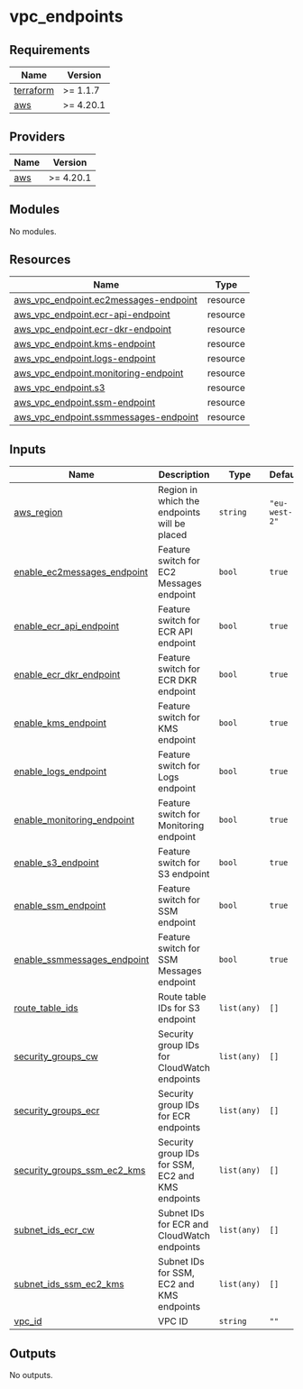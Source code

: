 # vpc_endpoints

<!-- BEGINNING OF PRE-COMMIT-TERRAFORM DOCS HOOK -->
## Requirements

| Name | Version |
|------|---------|
| <a name="requirement_terraform"></a> [terraform](#requirement\_terraform) | >= 1.1.7 |
| <a name="requirement_aws"></a> [aws](#requirement\_aws) | >= 4.20.1 |

## Providers

| Name | Version |
|------|---------|
| <a name="provider_aws"></a> [aws](#provider\_aws) | >= 4.20.1 |

## Modules

No modules.

## Resources

| Name | Type |
|------|------|
| [aws_vpc_endpoint.ec2messages-endpoint](https://registry.terraform.io/providers/hashicorp/aws/latest/docs/resources/vpc_endpoint) | resource |
| [aws_vpc_endpoint.ecr-api-endpoint](https://registry.terraform.io/providers/hashicorp/aws/latest/docs/resources/vpc_endpoint) | resource |
| [aws_vpc_endpoint.ecr-dkr-endpoint](https://registry.terraform.io/providers/hashicorp/aws/latest/docs/resources/vpc_endpoint) | resource |
| [aws_vpc_endpoint.kms-endpoint](https://registry.terraform.io/providers/hashicorp/aws/latest/docs/resources/vpc_endpoint) | resource |
| [aws_vpc_endpoint.logs-endpoint](https://registry.terraform.io/providers/hashicorp/aws/latest/docs/resources/vpc_endpoint) | resource |
| [aws_vpc_endpoint.monitoring-endpoint](https://registry.terraform.io/providers/hashicorp/aws/latest/docs/resources/vpc_endpoint) | resource |
| [aws_vpc_endpoint.s3](https://registry.terraform.io/providers/hashicorp/aws/latest/docs/resources/vpc_endpoint) | resource |
| [aws_vpc_endpoint.ssm-endpoint](https://registry.terraform.io/providers/hashicorp/aws/latest/docs/resources/vpc_endpoint) | resource |
| [aws_vpc_endpoint.ssmmessages-endpoint](https://registry.terraform.io/providers/hashicorp/aws/latest/docs/resources/vpc_endpoint) | resource |

## Inputs

| Name | Description | Type | Default | Required |
|------|-------------|------|---------|:--------:|
| <a name="input_aws_region"></a> [aws\_region](#input\_aws\_region) | Region in which the endpoints will be placed | `string` | `"eu-west-2"` | no |
| <a name="input_enable_ec2messages_endpoint"></a> [enable\_ec2messages\_endpoint](#input\_enable\_ec2messages\_endpoint) | Feature switch for EC2 Messages endpoint | `bool` | `true` | no |
| <a name="input_enable_ecr_api_endpoint"></a> [enable\_ecr\_api\_endpoint](#input\_enable\_ecr\_api\_endpoint) | Feature switch for ECR API endpoint | `bool` | `true` | no |
| <a name="input_enable_ecr_dkr_endpoint"></a> [enable\_ecr\_dkr\_endpoint](#input\_enable\_ecr\_dkr\_endpoint) | Feature switch for ECR DKR endpoint | `bool` | `true` | no |
| <a name="input_enable_kms_endpoint"></a> [enable\_kms\_endpoint](#input\_enable\_kms\_endpoint) | Feature switch for KMS endpoint | `bool` | `true` | no |
| <a name="input_enable_logs_endpoint"></a> [enable\_logs\_endpoint](#input\_enable\_logs\_endpoint) | Feature switch for Logs endpoint | `bool` | `true` | no |
| <a name="input_enable_monitoring_endpoint"></a> [enable\_monitoring\_endpoint](#input\_enable\_monitoring\_endpoint) | Feature switch for Monitoring endpoint | `bool` | `true` | no |
| <a name="input_enable_s3_endpoint"></a> [enable\_s3\_endpoint](#input\_enable\_s3\_endpoint) | Feature switch for S3 endpoint | `bool` | `true` | no |
| <a name="input_enable_ssm_endpoint"></a> [enable\_ssm\_endpoint](#input\_enable\_ssm\_endpoint) | Feature switch for SSM endpoint | `bool` | `true` | no |
| <a name="input_enable_ssmmessages_endpoint"></a> [enable\_ssmmessages\_endpoint](#input\_enable\_ssmmessages\_endpoint) | Feature switch for SSM Messages endpoint | `bool` | `true` | no |
| <a name="input_route_table_ids"></a> [route\_table\_ids](#input\_route\_table\_ids) | Route table IDs for S3 endpoint | `list(any)` | `[]` | no |
| <a name="input_security_groups_cw"></a> [security\_groups\_cw](#input\_security\_groups\_cw) | Security group IDs for CloudWatch endpoints | `list(any)` | `[]` | no |
| <a name="input_security_groups_ecr"></a> [security\_groups\_ecr](#input\_security\_groups\_ecr) | Security group IDs for ECR endpoints | `list(any)` | `[]` | no |
| <a name="input_security_groups_ssm_ec2_kms"></a> [security\_groups\_ssm\_ec2\_kms](#input\_security\_groups\_ssm\_ec2\_kms) | Security group IDs for SSM, EC2 and KMS endpoints | `list(any)` | `[]` | no |
| <a name="input_subnet_ids_ecr_cw"></a> [subnet\_ids\_ecr\_cw](#input\_subnet\_ids\_ecr\_cw) | Subnet IDs for ECR and CloudWatch endpoints | `list(any)` | `[]` | no |
| <a name="input_subnet_ids_ssm_ec2_kms"></a> [subnet\_ids\_ssm\_ec2\_kms](#input\_subnet\_ids\_ssm\_ec2\_kms) | Subnet IDs for SSM, EC2 and KMS endpoints | `list(any)` | `[]` | no |
| <a name="input_vpc_id"></a> [vpc\_id](#input\_vpc\_id) | VPC ID | `string` | `""` | no |

## Outputs

No outputs.
<!-- END OF PRE-COMMIT-TERRAFORM DOCS HOOK -->
